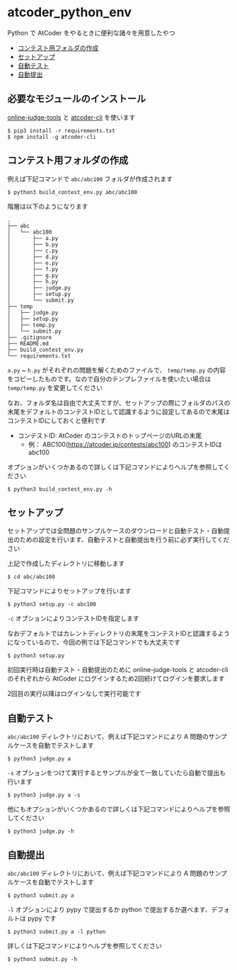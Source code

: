 # atcoder_python_env

Python で AtCoder をやるときに便利な諸々を用意したやつ
- [コンテスト用フォルダの作成](#コンテスト用フォルダの作成)
- [セットアップ](#セットアップ)
- [自動テスト](#自動テスト)
- [自動提出](#自動提出)


## 必要なモジュールのインストール

[online-judge-tools](https://github.com/online-judge-tools/oj) と [atcoder-cli](https://github.com/Tatamo/atcoder-cli) を使います

```
$ pip3 install -r requirements.txt
$ npm install -g atcoder-cli
```


## コンテスト用フォルダの作成

例えば下記コマンドで `abc/abc100` フォルダが作成されます

```
$ python3 build_contest_env.py abc/abc100
```

階層は以下のようになります
```
.
├── abc
│   └── abc100
│       ├── a.py
│       ├── b.py
│       ├── c.py
│       ├── d.py
│       ├── e.py
│       ├── f.py
│       ├── g.py
│       ├── h.py
│       ├── judge.py
│       ├── setup.py
│       └── submit.py
├── temp
│   ├── judge.py
│   ├── setup.py
│   ├── temp.py
│   └── submit.py
├── .gitignore
├── README.md
├── build_contest_env.py
└── requirements.txt
```

`a.py` ~ `h.py` がそれぞれの問題を解くためのファイルで、 `temp/temp.py` の内容をコピーしたものです。なので自分のテンプレファイルを使いたい場合は `temp/temp.py` を変更してください

なお、フォルダ名は自由で大丈夫ですが、セットアップの際にフォルダのパスの末尾をデフォルトのコンテストIDとして認識するように設定してあるので末尾はコンテストIDにしておくと便利です
- コンテストID: AtCoder のコンテストのトップページのURLの末尾
  - 例： ABC100(https://atcoder.jp/contests/abc100) のコンテストIDはabc100

オプションがいくつかあるので詳しくは下記コマンドによりヘルプを参照してください

```
$ python3 build_contest_env.py -h
```


## セットアップ

セットアップでは全問題のサンプルケースのダウンロードと自動テスト・自動提出のための設定を行います、自動テストと自動提出を行う前に必ず実行してください

上記で作成したディレクトリに移動します

```
$ cd abc/abc100
```

下記コマンドによりセットアップを行います

```
$ python3 setup.py -c abc100
```

`-c` オプションによりコンテストIDを指定します

なおデフォルトではカレントディレクトリの末尾をコンテストIDと認識するようになっているので、今回の例では下記コマンドでも大丈夫です

```
$ python3 setup.py
```

初回実行時は自動テスト・自動提出のために online-judge-tools と atcoder-cli のそれぞれから AtCoder にログインするため2回続けてログインを要求します

2回目の実行以降はログインなしで実行可能です


## 自動テスト

`abc/abc100` ディレクトリにおいて、例えば下記コマンドにより A 問題のサンプルケースを自動でテストします

```
$ python3 judge.py a
```

`-s` オプションをつけて実行するとサンプルが全て一致していたら自動で提出も行います

```
$ python3 judge.py a -s
```

他にもオプションがいくつかあるので詳しくは下記コマンドによりヘルプを参照してください

```
$ python3 judge.py -h
```


## 自動提出

`abc/abc100` ディレクトリにおいて、例えば下記コマンドにより A 問題のサンプルケースを自動でテストします

```
$ python3 submit.py a
```

`-l` オプションにより pypy で提出するか python で提出するか選べます、デフォルトは pypy です

```
$ python3 submit.py a -l python
```

詳しくは下記コマンドによりヘルプを参照してください

```
$ python3 submit.py -h
```
